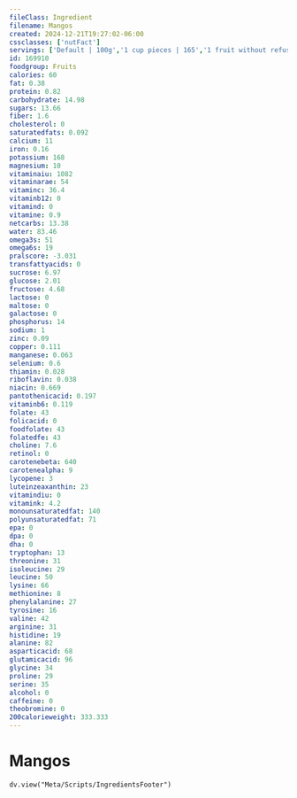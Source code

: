 ```yaml
---
fileClass: Ingredient
filename: Mangos
created: 2024-12-21T19:27:02-06:00
cssclasses: ['nutFact']
servings: ['Default | 100g','1 cup pieces | 165','1 fruit without refuse | 336']
id: 169910
foodgroup: Fruits
calories: 60
fat: 0.38
protein: 0.82
carbohydrate: 14.98
sugars: 13.66
fiber: 1.6
cholesterol: 0
saturatedfats: 0.092
calcium: 11
iron: 0.16
potassium: 168
magnesium: 10
vitaminaiu: 1082
vitaminarae: 54
vitaminc: 36.4
vitaminb12: 0
vitamind: 0
vitamine: 0.9
netcarbs: 13.38
water: 83.46
omega3s: 51
omega6s: 19
pralscore: -3.031
transfattyacids: 0
sucrose: 6.97
glucose: 2.01
fructose: 4.68
lactose: 0
maltose: 0
galactose: 0
phosphorus: 14
sodium: 1
zinc: 0.09
copper: 0.111
manganese: 0.063
selenium: 0.6
thiamin: 0.028
riboflavin: 0.038
niacin: 0.669
pantothenicacid: 0.197
vitaminb6: 0.119
folate: 43
folicacid: 0
foodfolate: 43
folatedfe: 43
choline: 7.6
retinol: 0
carotenebeta: 640
carotenealpha: 9
lycopene: 3
luteinzeaxanthin: 23
vitamindiu: 0
vitamink: 4.2
monounsaturatedfat: 140
polyunsaturatedfat: 71
epa: 0
dpa: 0
dha: 0
tryptophan: 13
threonine: 31
isoleucine: 29
leucine: 50
lysine: 66
methionine: 8
phenylalanine: 27
tyrosine: 16
valine: 42
arginine: 31
histidine: 19
alanine: 82
asparticacid: 68
glutamicacid: 96
glycine: 34
proline: 29
serine: 35
alcohol: 0
caffeine: 0
theobromine: 0
200calorieweight: 333.333
---
```


# Mangos

```dataviewjs
dv.view("Meta/Scripts/IngredientsFooter")
```